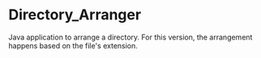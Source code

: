 # Directory_Arranger
Java application to arrange a directory. For this version, the arrangement happens based on the file's extension.
